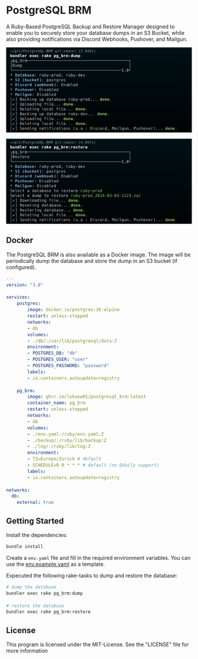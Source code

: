 # PostgreSQL BRM

A Ruby-Based PostgreSQL Backup and Restore Manager designed to enable you to securely store your database dumps in an S3 Bucket, while also providing notifications via Discord Webhooks, Pushover, and Mailgun.

![rake pg_brm:dump](data/dump.png)

![rake pg_brm:restore](data/restore.png)

## Docker

The PostgreSQL BRM is also available as a Docker image. The image will be periodically dump the database and store the dump in an S3 bucket (if configured). 

```yaml
---
version: "3.8"

services:
    postgres:
        image: docker.io/postgres:16-alpine
        restart: unless-stopped
        networks:
        - db
        volumes:
        - ./db/:/var/lib/postgresql/data:Z
        environment:
        - POSTGRES_DB: "db"
        - POSTGRES_USER: "user"
        - POSTGRES_PASSWORD: "password"
        labels:
        - io.containers.autoupdate=registry

    pg_brm:
        image: ghcr.io/lukasw01/postgresql_brm:latest
        container_name: pg_brm
        restart: unless-stopped
        networks:
        - db
        volumes:
        - ./env.yaml:/ruby/env.yaml:Z
        - ./backup/:/ruby/lib/backup:Z
        - ./log/:/ruby/lib/log:Z
        environment:
        - TZ=Europe/Zurich # default
        - SCHEDULE=0 0 * * * # default (no @daily support)
        labels:
        - io.containers.autoupdate=registry

networks:
  db:
    external: true
```

## Getting Started

Install the dependencies:

```bash
bundle install
```

Create a `env.yaml` file and fill in the required environment variables. You can use the [env.example.yaml](https://gitlab.com/LukasW01/postgresql-brm/-/blob/main/env.yaml.example) as a template.


Expecuted the following rake-tasks to dump and restore the database:

```bash
# dump the database
bundler exec rake pg_brm:dump

# restore the database
bundler exec rake pg_brm:restore
```

## License

This program is licensed under the MIT-License. See the "LICENSE" file for more information